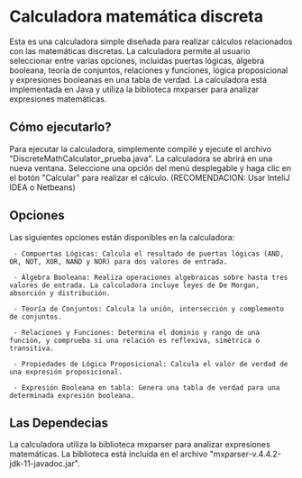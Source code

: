 # Calculadora matemática discreta
Esta es una calculadora simple diseñada para realizar cálculos relacionados con las matemáticas discretas. La calculadora permite al usuario seleccionar entre varias opciones, incluidas puertas lógicas, álgebra booleana, teoría de conjuntos, relaciones y funciones, lógica proposicional y expresiones booleanas en una tabla de verdad. La calculadora está implementada en Java y utiliza la biblioteca mxparser para analizar expresiones matemáticas.
## Cómo ejecutarlo?
Para ejecutar la calculadora, simplemente compile y ejecute el archivo "DiscreteMathCalculator_prueba.java". La calculadora se abrirá en una nueva ventana. Seleccione una opción del menú desplegable y haga clic en el botón "Calcular" para realizar el cálculo. (RECOMENDACION: Usar InteliJ IDEA o Netbeans)
## Opciones
Las siguientes opciones están disponibles en la calculadora:

     - Compuertas Lógicas: Calcula el resultado de puertas lógicas (AND, OR, NOT, XOR, NAND y NOR) para dos valores de entrada.

     - Álgebra Booleana: Realiza operaciones algebraicas sobre hasta tres valores de entrada. La calculadora incluye leyes de De Morgan, absorción y distribución.

     - Teoría de Conjuntos: Calcula la unión, intersección y complemento de conjuntos.

     - Relaciones y Funciones: Determina el dominio y rango de una función, y comprueba si una relación es reflexiva, simétrica o transitiva.

     - Propiedades de Lógica Proposicional: Calcula el valor de verdad de una expresión proposicional.

     - Expresión Booleana en tabla: Genera una tabla de verdad para una determinada expresión booleana.
## Las Dependecias
La calculadora utiliza la biblioteca mxparser para analizar expresiones matemáticas. La biblioteca está incluida en el archivo "mxparser-v.4.4.2-jdk-11-javadoc.jar".
